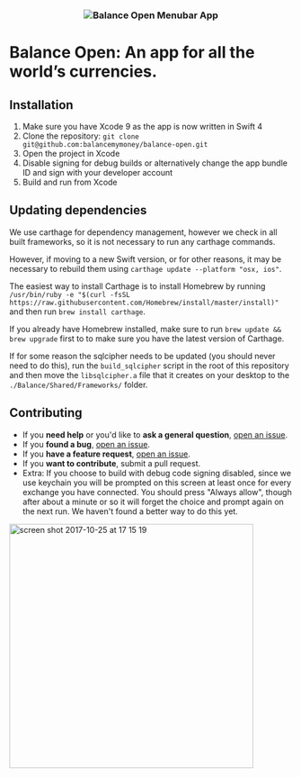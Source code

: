 <h3 align="center">
<img src="https://cl.ly/453225333E0u/balance-open.png" alt="Balance Open Menubar App" />
</h3>

Balance Open: An app for all the world’s currencies.
==========================

## Installation
1. Make sure you have Xcode 9 as the app is now written in Swift 4
2. Clone the repository: `git clone git@github.com:balancemymoney/balance-open.git`
3. Open the project in Xcode
4. Disable signing for debug builds or alternatively change the app bundle ID and sign with your developer account
5. Build and run from Xcode

## Updating dependencies
We use carthage for dependency management, however we check in all built frameworks, so it is not necessary to run any carthage commands.

However, if moving to a new Swift version, or for other reasons, it may be necessary to rebuild them using `carthage update --platform "osx, ios"`.

The easiest way to install Carthage is to install Homebrew by running `/usr/bin/ruby -e "$(curl -fsSL https://raw.githubusercontent.com/Homebrew/install/master/install)"
` and then run `brew install carthage`.

If you already have Homebrew installed, make sure to run `brew update && brew upgrade` first to to make sure you have the latest version of Carthage.

If for some reason the sqlcipher needs to be updated (you should never need to do this), run the `build_sqlcipher` script in the root of this repository and then move the `libsqlcipher.a` file that it creates on your desktop to the `./Balance/Shared/Frameworks/` folder.

## Contributing

- If you **need help** or you'd like to **ask a general question**, [open an issue](https://github.com/balancemymoney/balance-open/issues/new).
- If you **found a bug**, [open an issue](https://github.com/balancemymoney/balance-open/issues/new).
- If you **have a feature request**, [open an issue](https://github.com/balancemymoney/balance-open/issues/new).
- If you **want to contribute**, submit a pull request.
- Extra: If you choose to build with debug code signing disabled, since we use keychain you will be prompted on this screen at least once for every exchange you have connected. You should press "Always allow", though after about a minute or so it will forget the choice and prompt again on the next run. We haven't found a better way to do this yet.
<img width="434" alt="screen shot 2017-10-25 at 17 15 19" src="https://user-images.githubusercontent.com/1092080/32006966-842eac82-b9a8-11e7-994e-57d0cf5d0d9c.png">
